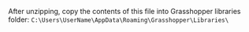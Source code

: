 After unzipping, copy the contents of this file into Grasshopper libraries folder:
`C:\Users\UserName\AppData\Roaming\Grasshopper\Libraries\`
